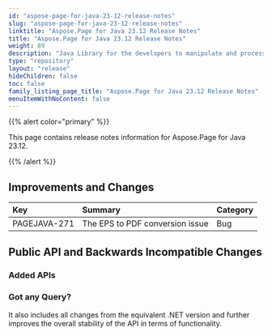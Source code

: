 ```yaml
---
id: "aspose-page-for-java-23-12-release-notes"
slug: "aspose-page-for-java-23-12-release-notes"
linktitle: "Aspose.Page for Java 23.12 Release Notes"
title: "Aspose.Page for Java 23.12 Release Notes"
weight: 89
description: "Java Library for the developers to manipulate and process PS, EPS, and XPS files. Release Notes of Aspose.Page API solution for Java | Release 2023.12"
type: "repository"
layout: "release"
hideChildren: false
toc: false
family_listing_page_title: "Aspose.Page for Java 23.12 Release Notes"
menuItemWithNoContent: false
---
```


{{% alert color="primary" %}}

This page contains release notes information for Aspose.Page for Java 23.12.

{{% /alert %}}

## Improvements and Changes

|**Key**|**Summary**|**Category**|
| :- | :- | :- |
|PAGEJAVA-271|The EPS to PDF conversion issue|Bug|
 ## **Public API and Backwards Incompatible Changes**
 ### **Added APIs**

### Got any Query?
It also includes all changes from the equivalent .NET version and further improves the overall stability of the API in terms of functionality.
